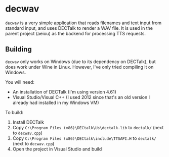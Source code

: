 # decwav

`decwav` is a very simple application that reads filenames and text input from
standard input, and uses DECTalk to render a WAV file.  It is used in the parent
project (aeiou) as the backend for processing TTS requests.

## Building

`decwav` only works on Windows (due to its dependency on DECTalk), but does work
under Wine in Linux.  However, I've only tried compiling it on Windows.

You will need:

  * An installation of DECTalk (I'm using version 4.61)
  * Visual Studio/Visual C++ (I used 2012 since that's an old version I already
    had installed in my Windows VM)

To build:

  1. Install DECTalk
  2. Copy `C:\Program Files (x86)\DECtalk\Us\dectalk.lib` to `dectalk/` (next to
     `decwav.cpp`)
  3. Copy `C:\Program Files (x86)\DECtalk\include\TTSAPI.H` to `dectalk/` (next to `decwav.cpp`)
  4. Open the project in Visual Studio and build
